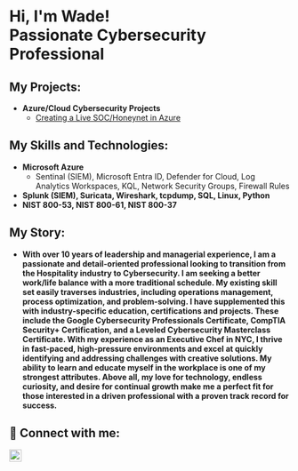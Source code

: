 <h1>Hi, I'm Wade! <br/><a>Passionate Cybersecurity Professional</a></h1>

<h2>My Projects:</h2>

- <b>Azure/Cloud Cybersecurity Projects </b>
  - [Creating a Live SOC/Honeynet in Azure](https://github.com/wadegamache/Azure-SOC-Honeynet)
  <!-- [Incident Response Remediation](https://)-->
  <!-- [Querying with KQL and Custom Firewall Rules](https://)-->
<h2>My Skills and Technologies:</h2>

- <b>Microsoft Azure</b>
  - Sentinal (SIEM), Microsoft Entra ID, Defender for Cloud, Log Analytics Workspaces, KQL, Network Security Groups, Firewall Rules
- <b>Splunk (SIEM), Suricata, Wireshark, tcpdump, SQL, Linux, Python </b>
- <b>NIST 800-53, NIST 800-61, NIST 800-37 </b>
  
<h2>My Story:</h2>

- <b>With over 10 years of leadership and managerial experience, I am a passionate and detail-oriented professional looking to transition from the Hospitality industry to Cybersecurity. I am seeking a better work/life balance with a more traditional schedule. My existing skill set easily traverses industries, including operations management, process optimization, and problem-solving. I have supplemented this with industry-specific education, certifications and projects. These include the Google Cybersecurity Professionals Certificate, CompTIA Security+ Certification, and a Leveled Cybersecurity Masterclass Certificate. With my experience as an Executive Chef in NYC, I thrive in fast-paced, high-pressure environments and excel at quickly identifying and addressing challenges with creative solutions. My ability to learn and educate myself in the workplace is one of my strongest attributes. Above all, my love for technology, endless curiosity, and desire for continual growth make me a perfect fit for those interested in a driven professional with a proven track record for success. </b>


<h2> 🤳 Connect with me:</h2>

[<img align="left" alt="WadeGamache | LinkedIn" width="22px" src="https://cdn.jsdelivr.net/npm/simple-icons@v3/icons/linkedin.svg" />][linkedin]

[linkedin]: https://www.linkedin.com/in/wade-gamache-502758142/


